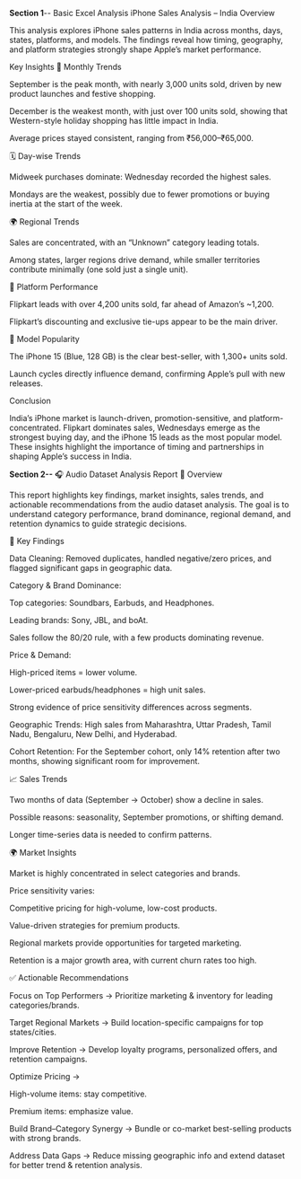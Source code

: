 **Section 1**-- Basic Excel Analysis
iPhone Sales Analysis – India
Overview

This analysis explores iPhone sales patterns in India across months, days, states, platforms, and models. The findings reveal how timing, geography, and platform strategies strongly shape Apple’s market performance.

Key Insights
📅 Monthly Trends

September is the peak month, with nearly 3,000 units sold, driven by new product launches and festive shopping.

December is the weakest month, with just over 100 units sold, showing that Western-style holiday shopping has little impact in India.

Average prices stayed consistent, ranging from ₹56,000–₹65,000.

🗓️ Day-wise Trends

Midweek purchases dominate: Wednesday recorded the highest sales.

Mondays are the weakest, possibly due to fewer promotions or buying inertia at the start of the week.

🌍 Regional Trends

Sales are concentrated, with an “Unknown” category leading totals.

Among states, larger regions drive demand, while smaller territories contribute minimally (one sold just a single unit).

🛒 Platform Performance

Flipkart leads with over 4,200 units sold, far ahead of Amazon’s ~1,200.

Flipkart’s discounting and exclusive tie-ups appear to be the main driver.

📱 Model Popularity

The iPhone 15 (Blue, 128 GB) is the clear best-seller, with 1,300+ units sold.

Launch cycles directly influence demand, confirming Apple’s pull with new releases.

Conclusion

India’s iPhone market is launch-driven, promotion-sensitive, and platform-concentrated. Flipkart dominates sales, Wednesdays emerge as the strongest buying day, and the iPhone 15 leads as the most popular model. These insights highlight the importance of timing and partnerships in shaping Apple’s success in India.




**Section 2--**
🎧 Audio Dataset Analysis Report
📌 Overview

This report highlights key findings, market insights, sales trends, and actionable recommendations from the audio dataset analysis. The goal is to understand category performance, brand dominance, regional demand, and retention dynamics to guide strategic decisions.

🔑 Key Findings

Data Cleaning: Removed duplicates, handled negative/zero prices, and flagged significant gaps in geographic data.

Category & Brand Dominance:

Top categories: Soundbars, Earbuds, and Headphones.

Leading brands: Sony, JBL, and boAt.

Sales follow the 80/20 rule, with a few products dominating revenue.

Price & Demand:

High-priced items = lower volume.

Lower-priced earbuds/headphones = high unit sales.

Strong evidence of price sensitivity differences across segments.

Geographic Trends: High sales from Maharashtra, Uttar Pradesh, Tamil Nadu, Bengaluru, New Delhi, and Hyderabad.

Cohort Retention: For the September cohort, only 14% retention after two months, showing significant room for improvement.

📈 Sales Trends

Two months of data (September → October) show a decline in sales.

Possible reasons: seasonality, September promotions, or shifting demand.

Longer time-series data is needed to confirm patterns.

🌍 Market Insights

Market is highly concentrated in select categories and brands.

Price sensitivity varies:

Competitive pricing for high-volume, low-cost products.

Value-driven strategies for premium products.

Regional markets provide opportunities for targeted marketing.

Retention is a major growth area, with current churn rates too high.

✅ Actionable Recommendations

Focus on Top Performers → Prioritize marketing & inventory for leading categories/brands.

Target Regional Markets → Build location-specific campaigns for top states/cities.

Improve Retention → Develop loyalty programs, personalized offers, and retention campaigns.

Optimize Pricing →

High-volume items: stay competitive.

Premium items: emphasize value.

Build Brand–Category Synergy → Bundle or co-market best-selling products with strong brands.

Address Data Gaps → Reduce missing geographic info and extend dataset for better trend & retention analysis.
